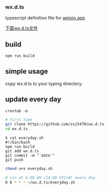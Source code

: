 ### wx.d.ts

typescript definition file for [weixin app](https://mp.weixin.qq.com/debug/wxadoc/dev/api/?t=1475052052547)

[下载wx.d.ts文件](https://raw.githubusercontent.com/zxj5470/wx.d.ts/master/wx.d.ts)

## build

```bash
npm run build
```

## simple usage
copy wx.d.ts to your typing directory.


## update every day
`crontab -e`

```bash
# first time
git clone https://github.com/zxj5470/wx.d.ts
cd wx.d.ts
```

```
$ cat everyday.sh
#!/bin/bash
npm run build
git add wx.d.ts
git commit -m "`date`"
git push
```

```bash
chmod u+x everyday.sh
```

```bash
# run at 6:00 AM (14:00 UTC+8) every day.
0 6 * * * ~/wx.d.ts/everyday.sh
```